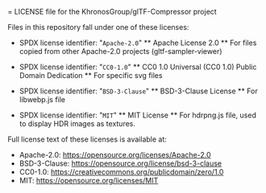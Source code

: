 = LICENSE file for the KhronosGroup/glTF-Compressor project

Files in this repository fall under one of these licenses:

  * SPDX license identifier: "`Apache-2.0`"
  ** Apache License 2.0
  ** For files copied from other Apache-2.0 projects (gltf-sampler-viewer)

  * SPDX license identifier: "`CC0-1.0`"
  ** CC0 1.0 Universal (CC0 1.0) Public Domain Dedication
  ** For specific svg files

  * SPDX license identifier: "`BSD-3-Clause`"
  ** BSD-3-Clause License
  ** For libwebp.js file

  * SPDX license identifier: "`MIT`"
  ** MIT License
  ** For hdrpng.js file, used to display HDR images as textures.

Full license text of these licenses is available at:

  * Apache-2.0: https://opensource.org/licenses/Apache-2.0
  * BSD-3-Clause: https://opensource.org/license/bsd-3-clause
  * CC0-1.0: https://creativecommons.org/publicdomain/zero/1.0
  * MIT: https://opensource.org/licenses/MIT